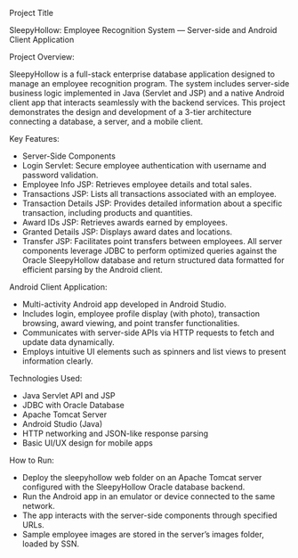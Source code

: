Project Title

SleepyHollow: Employee Recognition System — Server-side and Android Client Application

Project Overview:

SleepyHollow is a full-stack enterprise database application designed to manage an employee recognition program. The system includes server-side business logic implemented in Java (Servlet and JSP) and a native Android client app that interacts seamlessly with the backend services. This project demonstrates the design and development of a 3-tier architecture connecting a database, a server, and a mobile client.

Key Features:
- Server-Side Components
- Login Servlet: Secure employee authentication with username and password validation.
- Employee Info JSP: Retrieves employee details and total sales.
- Transactions JSP: Lists all transactions associated with an employee.
- Transaction Details JSP: Provides detailed information about a specific transaction, including products and quantities.
- Award IDs JSP: Retrieves awards earned by employees.
- Granted Details JSP: Displays award dates and locations.
- Transfer JSP: Facilitates point transfers between employees.
All server components leverage JDBC to perform optimized queries against the Oracle SleepyHollow database and return structured data formatted for efficient parsing by the Android client.

Android Client Application:
- Multi-activity Android app developed in Android Studio.
- Includes login, employee profile display (with photo), transaction browsing, award viewing, and point transfer functionalities.
- Communicates with server-side APIs via HTTP requests to fetch and update data dynamically.
- Employs intuitive UI elements such as spinners and list views to present information clearly.

Technologies Used:
- Java Servlet API and JSP
- JDBC with Oracle Database
- Apache Tomcat Server
- Android Studio (Java)
- HTTP networking and JSON-like response parsing
- Basic UI/UX design for mobile apps

How to Run:
- Deploy the sleepyhollow web folder on an Apache Tomcat server configured with the SleepyHollow Oracle database backend.
- Run the Android app in an emulator or device connected to the same network.
- The app interacts with the server-side components through specified URLs.
- Sample employee images are stored in the server’s images folder, loaded by SSN.
